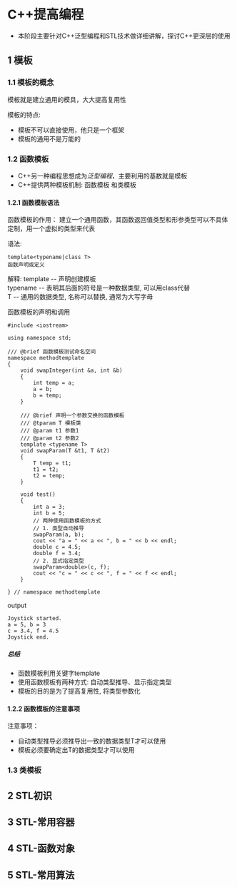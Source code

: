 # C++提高编程

* 本阶段主要针对C++泛型编程和STL技术做详细讲解，探讨C++更深层的使用

## 1 模板

### 1.1 模板的概念

模板就是建立通用的模具，大大提高复用性

模板的特点:
* 模板不可以直接使用，他只是一个框架
* 模板的通用不是万能的

### 1.2 函数模板
* C++另一种编程思想成为*泛型编程*，主要利用的基数就是模板
* C++提供两种模板机制: 函数模板 和类模板

#### 1.2.1 函数模板语法

函数模板的作用：
    建立一个通用函数，其函数返回值类型和形参类型可以不具体定制，用一个虚拟的类型来代表

语法:
```
template<typename|class T>
函数声明或定义
```

解释:
    template -- 声明创建模板  
    typename -- 表明其后面的符号是一种数据类型, 可以用class代替  
    T -- 通用的数据类型, 名称可以替换, 通常为大写字母  

函数模板的声明和调用

```
#include <iostream>

using namespace std;

/// @brief 函数模板测试命名空间
namespace methodtemplate
{
    void swapInteger(int &a, int &b)
    {
        int temp = a;
        a = b;
        b = temp;
    }

    /// @brief 声明一个参数交换的函数模板
    /// @tparam T 模板类
    /// @param t1 参数1
    /// @param t2 参数2
    template <typename T>
    void swapParam(T &t1, T &t2)
    {
        T temp = t1;
        t1 = t2;
        t2 = temp;
    }

    void test()
    {
        int a = 3;
        int b = 5;
        // 两种使用函数模板的方式
        // 1. 类型自动推导
        swapParam(a, b);
        cout << "a = " << a << ", b = " << b << endl;
        double c = 4.5;
        double f = 3.4;
        // 2. 显式指定类型
        swapParam<double>(c, f);
        cout << "c = " << c << ", f = " << f << endl;
    }

} // namespace methodtemplate

```

output

```
Joystick started.
a = 5, b = 3
c = 3.4, f = 4.5
Joystick end.
```
##### 总结
* 函数模板利用关键字template
* 使用函数模板有两种方式: 自动类型推导、显示指定类型
* 模板的目的是为了提高复用性, 将类型参数化

#### 1.2.2 函数模板的注意事项

注意事项：
* 自动类型推导必须推导出一致的数据类型T才可以使用
* 模板必须要确定出T的数据类型才可以使用

### 1.3 类模板



## 2 STL初识


## 3 STL-常用容器


## 4 STL-函数对象


## 5 STL-常用算法
